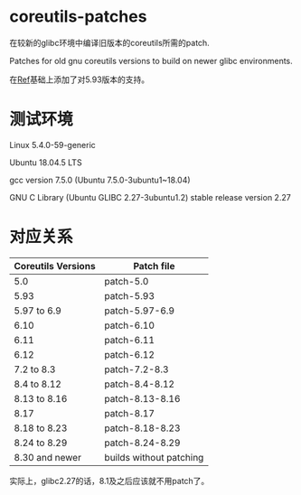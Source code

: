 # coreutils-patches
在较新的glibc环境中编译旧版本的coreutils所需的patch.

Patches for old gnu coreutils versions to build on newer glibc environments.

在[Ref](https://lists.gnu.org/archive/html/coreutils/2019-08/msg00011.html)基础上添加了对5.93版本的支持。

# 测试环境
Linux 5.4.0-59-generic

Ubuntu 18.04.5 LTS

gcc version 7.5.0 (Ubuntu 7.5.0-3ubuntu1~18.04)

GNU C Library (Ubuntu GLIBC 2.27-3ubuntu1.2) stable release version 2.27

# 对应关系

| Coreutils Versions      |       Patch file |
|  ----                   |       ----       |
|5.0                      |     patch-5.0    |
|5.93                     |     patch-5.93    |
|5.97 to 6.9              |     patch-5.97-6.9    |
|6.10                     |     patch-6.10    |
|6.11                     |     patch-6.11    |
|6.12                     |     patch-6.12    |
|7.2  to 8.3              |     patch-7.2-8.3    |
|8.4  to 8.12             |     patch-8.4-8.12    |
|8.13 to 8.16             |     patch-8.13-8.16    |
|8.17                     |     patch-8.17    |
|8.18 to 8.23             |     patch-8.18-8.23    |
|8.24 to 8.29             |     patch-8.24-8.29    |
|8.30 and newer           |     builds without patching    |

实际上，glibc2.27的话，8.1及之后应该就不用patch了。
